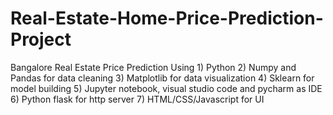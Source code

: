 # Real-Estate-Home-Price-Prediction-Project
Bangalore Real Estate Price Prediction    Using 1) Python 2) Numpy and Pandas for data cleaning 3) Matplotlib for data visualization 4) Sklearn for model building 5) Jupyter notebook, visual studio code and pycharm as IDE 6) Python flask for http server 7) HTML/CSS/Javascript for UI
